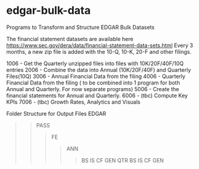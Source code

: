 # edgar-bulk-data
Programs to Transform and Structure EDGAR Bulk Datasets

The financial statement datasets are available here
https://www.sec.gov/dera/data/financial-statement-data-sets.html 
Every 3 months, a new zip file is added with the 10-Q, 10-K, 20-F and other filings.

1006 - Get the Quarterly unzipped files into files with 10K/20F/40F/10Q entries
2006 - Combine the data into Annual (10K/20F/40F) and Quarterly Files(10Q)
3006 - Annual Financial Data from the filing
4006 - Quarterly Financial Data from the filing ( to be combined into 1 program for both Annual and Quarterly. For now separate programs)
5006 - Create the financial statements for Annual and Quarterly.
6006 - (tbc) Compute Key KPIs
7006 - (tbc) Growth Rates, Analytics and Visuals

Folder Structure for Output Files
EDGAR
>>PASS
>>>FE
>>>>ANN
>>>>>BS
>>>>>IS
>>>>>CF
>>>>>GEN
>>>>QTR
>>>>>BS
>>>>>IS
>>>>>CF
>>>>>GEN
